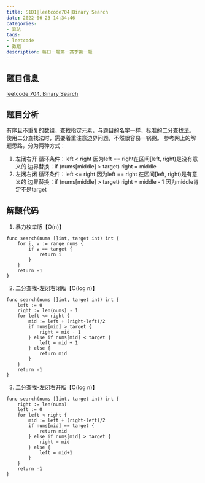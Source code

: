 ```yaml
---
title: S1D1|leetcode704|Binary Search
date: 2022-06-23 14:34:46
categories: 
- 算法
tags: 
- leetcode
- 数组
description: 每日一题第一赛季第一题
---
```

## 题目信息
[leetcode 704. Binary Search](https://leetcode.com/problems/binary-search)
## 题目分析
有序且不重复的数组，查找指定元素，与题目的名字一样，标准的二分查找法。
使用二分查找法时，需要着重注意边界问题，不然很容易一锅粥。
参考网上的解题思路，分为两种方式：
1. 左闭右开
循环条件：left \< right
         因为left == right在区间[left, right)是没有意义的
边界替换：if (nums[middle] > target) right = middle
2. 左闭右闭
循环条件：left \<= right
         因为left == right 在区间[left, right)是有意义的
边界替换：if (nums[middle] > target) right = middle - 1
         因为middle肯定不是target
## 解题代码

1. 暴力枚举版【O(n)】
~~~
func search(nums []int, target int) int {
	for i, v := range nums {
		if v == target {
			return i
		}
	}
	return -1
}
~~~

2. 二分查找-左闭右闭版【O(log n)】
~~~
func search(nums []int, target int) int {
	left := 0
	right := len(nums) - 1
	for left <= right {
		mid := left + (right-left)/2
		if nums[mid] > target {
			right = mid - 1
		} else if nums[mid] < target {
			left = mid + 1
		} else {
			return mid
		}
	}
	return -1
}
~~~

3. 二分查找-左闭右开版【O(log n)】
~~~
func search(nums []int, target int) int {
    right := len(nums)
    left := 0
    for left < right {
        mid := left + (right-left)/2
        if nums[mid] == target {
            return mid
        } else if nums[mid] > target {
            right = mid
        } else {
            left = mid+1
        }
    }
    return -1
}
~~~